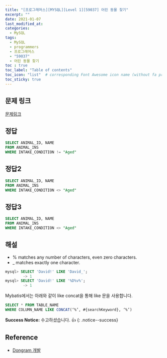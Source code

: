 ```yaml
---
title: "[프로그래머스][MYSQL][Level 1][59037] 어린 동물 찾기"
excerpt: ""
date: 2021-01-07
last_modified_at: 
categories:
  - MySQL
tags:
  - MySQL
  - programmers
  - 프로그래머스
  - "59037"
  - 어린 동물 찾기
toc : true
toc_label: "Table of contents"
toc_icon: "list"  # corresponding Font Awesome icon name (without fa prefix)
toc_sticky: true
---
```


## 문제 링크

[문제링크](https://programmers.co.kr/learn/courses/30/lessons/59037)   

## 정답

```sql
SELECT ANIMAL_ID, NAME
FROM ANIMAL_INS
WHERE INTAKE_CONDITION != "Aged"

```

## 정답2

```sql
SELECT ANIMAL_ID, NAME
FROM ANIMAL_INS
WHERE INTAKE_CONDITION <> "Aged"
```

## 정답3

```sql
SELECT ANIMAL_ID, NAME
FROM ANIMAL_INS
WHERE INTAKE_CONDITION <> "Aged"
```

## 해설

- % matches any number of characters, even zero characters.
- _ matches exactly one character.

```sql
mysql> SELECT 'David!' LIKE 'David_';
        -> 1
mysql> SELECT 'David!' LIKE '%D%v%';
        -> 1
```

Mybatis에서는 아래와 같이 like concat을 통해 like 문을 사용합니다.

```sql
SELECT * FROM TABLE_NAME
WHERE COLUMN_NAME LIKE CONCAT(‘%’, #{searchKeyword}, ‘%’)
```  

**Success Notice:**
수고하셨습니다. :+1:
{: .notice--success}

## Reference
- [Dongram 개발](https://dongram.tistory.com/12)
